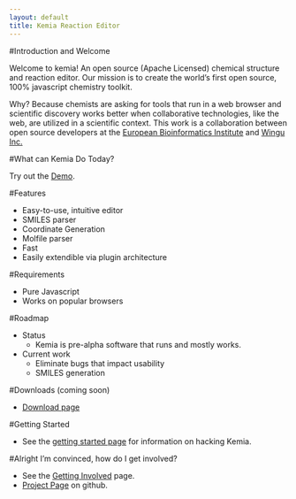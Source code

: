 ```yaml
---
layout: default
title: Kemia Reaction Editor
---
```


#Introduction and Welcome

Welcome to kemia! An open source (Apache Licensed) chemical structure and reaction editor. Our mission is to create the world’s first open source, 100% javascript chemistry toolkit.  

Why?  Because chemists are asking for tools that run in a web browser and scientific discovery works better when collaborative technologies, like the web, are utilized in a scientific context. This work is a collaboration between open source developers at the [European Bioinformatics Institute](http://www.ebi.ac.uk/ "EBI") and [Wingu Inc.](http://wingu.com "Wingu")

#What can Kemia Do Today?

Try out the [Demo](http://kemia.github.com/demos/2010/08/23/reaction-editor-demo.html).

#Features

* Easy-to-use, intuitive editor
* SMILES parser
* Coordinate Generation
* Molfile parser
* Fast
* Easily extendible via plugin architecture

#Requirements

* Pure Javascript
* Works on popular browsers

#Roadmap

* Status  
    * Kemia is pre-alpha software that runs and mostly works.
* Current work  
    * Eliminate bugs that impact usability  
    * SMILES generation

#Downloads (coming soon)
* [Download page](http://github.com/kemia/kemia/downloads)

#Getting Started
* See the [getting started page](http://wiki.github.com/kemia/kemia/getting-started) for information on hacking Kemia.

#Alright I’m convinced, how do I get involved?

* See the [Getting Involved](http://wiki.github.com/kemia/kemia/getting-involved) page.
* [Project Page](http://github.com/kemia/kemia) on github.

